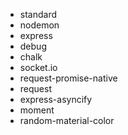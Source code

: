 - standard
- nodemon
- express
- debug
- chalk
- socket.io
- request-promise-native
- request
- express-asyncify
- moment
- random-material-color 